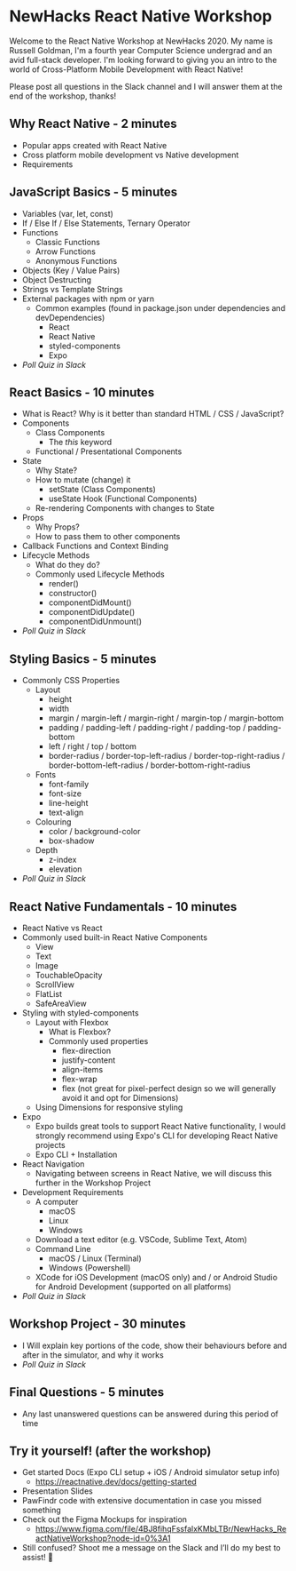 # NewHacks React Native Workshop
Welcome to the React Native Workshop at NewHacks 2020. My name is Russell Goldman, I'm a fourth year Computer Science undergrad and an avid full-stack developer. I'm looking forward to giving you an intro to the world of Cross-Platform Mobile Development with React Native! 

Please post all questions in the Slack channel and I will answer them at the end of the workshop, thanks!

## Why React Native - 2 minutes
- Popular apps created with React Native
- Cross platform mobile development vs Native development
- Requirements

## JavaScript Basics - 5 minutes
- Variables (var, let, const)
- If / Else If / Else Statements, Ternary Operator
- Functions
    - Classic Functions
    - Arrow Functions
    - Anonymous Functions
- Objects (Key / Value Pairs)
- Object Destructing
- Strings vs Template Strings
- External packages with npm or yarn
    - Common examples (found in package.json under dependencies and devDependencies)
        - React
        - React Native
        - styled-components
        - Expo
- *Poll Quiz in Slack*

## React Basics - 10 minutes
- What is React? Why is it better than standard HTML / CSS / JavaScript?
- Components
    - Class Components
        - The *this* keyword
    - Functional / Presentational Components
- State
    - Why State?
    - How to mutate (change) it
        - setState (Class Components)
        - useState Hook (Functional Components)
    - Re-rendering Components with changes to State
- Props
    - Why Props?
    - How to pass them to other components
- Callback Functions and Context Binding
- Lifecycle Methods
    - What do they do?
    - Commonly used Lifecycle Methods
        - render()
        - constructor()
        - componentDidMount()
        - componentDidUpdate()
        - componentDidUnmount()
- *Poll Quiz in Slack*

## Styling Basics - 5 minutes
- Commonly CSS Properties
    - Layout
        - height
        - width
        - margin / margin-left / margin-right / margin-top / margin-bottom
        - padding / padding-left / padding-right / padding-top / padding-bottom
        - left / right / top / bottom
        - border-radius / border-top-left-radius / border-top-right-radius / border-bottom-left-radius / border-bottom-right-radius
    - Fonts
        - font-family
        - font-size
        - line-height
        - text-align
    - Colouring
        - color / background-color
        - box-shadow
    - Depth
        - z-index
        - elevation
- *Poll Quiz in Slack*

## React Native Fundamentals - 10 minutes
- React Native vs React
- Commonly used built-in React Native Components
    - View
    - Text
    - Image
    - TouchableOpacity
    - ScrollView
    - FlatList
    - SafeAreaView
- Styling with styled-components
    - Layout with Flexbox
        - What is Flexbox?
        - Commonly used properties
            - flex-direction
            - justify-content
            - align-items
            - flex-wrap
            - flex (not great for pixel-perfect design so we will generally avoid it and opt for Dimensions)
    - Using Dimensions for responsive styling
- Expo
    - Expo builds great tools to support React Native functionality, I would strongly recommend using Expo's CLI for developing React Native projects
    - Expo CLI + Installation
- React Navigation
    - Navigating between screens in React Native, we will discuss this further in the Workshop Project
- Development Requirements
    - A computer
        - macOS
        - Linux
        - Windows
    - Download a text editor (e.g. VSCode, Sublime Text, Atom)
    - Command Line
        - macOS / Linux (Terminal)
        - Windows (Powershell)
    - XCode for iOS Development (macOS only) and / or Android Studio for Android Development (supported on all platforms)
- *Poll Quiz in Slack*

## Workshop Project - 30 minutes
- I Will explain key portions of the code, show their behaviours before and after in the simulator, and why it works
- *Poll Quiz in Slack*

## Final Questions - 5 minutes
- Any last unanswered questions can be answered during this period of time

## Try it yourself! (after the workshop)
- Get started Docs (Expo CLI setup + iOS / Android simulator setup info)
    - https://reactnative.dev/docs/getting-started
- Presentation Slides
- PawFindr code with extensive documentation in case you missed something
- Check out the Figma Mockups for inspiration
    - https://www.figma.com/file/4BJ8fihqFssfalxKMbLTBr/NewHacks_ReactNativeWorkshop?node-id=0%3A1
- Still confused? Shoot me a message on the Slack and I’ll do my best to assist! 🙂